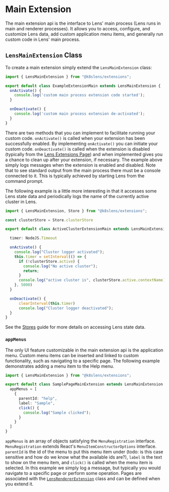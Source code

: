 # Main Extension

The main extension api is the interface to Lens' main process (Lens runs in main and renderer processes). It allows you to access, configure, and customize Lens data, add custom application menu items, and generally run custom code in Lens' main process.

## `LensMainExtension` Class

To create a main extension simply extend the `LensMainExtension` class:

``` typescript
import { LensMainExtension } from "@k8slens/extensions";

export default class ExampleExtensionMain extends LensMainExtension {
  onActivate() {
    console.log('custom main process extension code started');
  }

  onDeactivate() {
    console.log('custom main process extension de-activated');
  }
}
```

There are two methods that you can implement to facilitate running your custom code. `onActivate()` is called when your extension has been successfully enabled. By implementing `onActivate()` you can initiate your custom code. `onDeactivate()` is called when the extension is disabled (typically from the [Lens Extensions Page]()) and when implemented gives you a chance to clean up after your extension, if necessary. The example above simply logs messages when the extension is enabled and disabled. Note that to see standard output from the main process there must be a console connected to it. This is typically achieved by starting Lens from the command prompt.

The following example is a little more interesting in that it accesses some Lens state data and periodically logs the name of the currently active cluster in Lens.

``` typescript
import { LensMainExtension, Store } from "@k8slens/extensions";

const clusterStore = Store.clusterStore

export default class ActiveClusterExtensionMain extends LensMainExtension {

  timer: NodeJS.Timeout

  onActivate() {
    console.log("Cluster logger activated");
    this.timer = setInterval(() => {
      if (!clusterStore.active) {
        console.log("No active cluster");
        return;
      }
      console.log("active cluster is", clusterStore.active.contextName)
    }, 5000)
  }

  onDeactivate() {
      clearInterval(this.timer)
      console.log("Cluster logger deactivated");
  }
}
```

See the [Stores](../stores) guide for more details on accessing Lens state data.

### `appMenus`

The only UI feature customizable in the main extension api is the application menu. Custom menu items can be inserted and linked to custom functionality, such as navigating to a specific page. The following example demonstrates adding a menu item to the Help menu.

``` typescript
import { LensMainExtension } from "@k8slens/extensions";

export default class SamplePageMainExtension extends LensMainExtension {
  appMenus = [
    {
      parentId: "help",
      label: "Sample",
      click() {
        console.log("Sample clicked");
      }
    }
  ]
}
```

`appMenus` is an array of objects satisfying the `MenuRegistration` interface. `MenuRegistration` extends React's `MenuItemConstructorOptions` interface. `parentId` is the id of the menu to put this menu item under (todo: is this case sensitive and how do we know what the available ids are?), `label` is the text to show on the menu item, and `click()` is called when the menu item is selected. In this example we simply log a message, but typically you would navigate to a specific page or perform some operation. Pages are associated with the [`LensRendererExtension`](renderer-extension.md) class and can be defined when you extend it. 